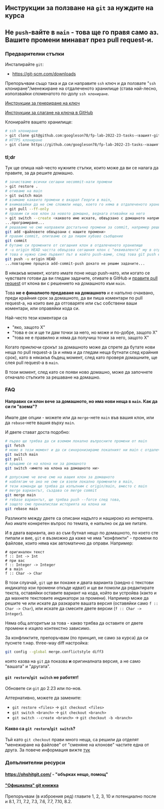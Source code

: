 ## Инструкции за ползване на `git` за нуждите на курса

## Не `push`-вайте в `main` - това ще го правя само аз. Вашите промени минават през pull request-и.

### Предварителни стъпки
Инсталирайте `git`:
* https://git-scm.com/downloads

Препоръчвам също така и да си направите `ssh` ключ и да ползвате "`ssh` клониране"/менежиране на отдалеченото хранилище (става най-лесно, използвайки споменатото по-долу `ssh клониране`.

[Инструкции за генериране на ключ](https://docs.github.com/en/authentication/connecting-to-github-with-ssh/generating-a-new-ssh-key-and-adding-it-to-the-ssh-agent#generating-a-new-ssh-key)

[Инструкции за слагане на ключа в GitHub](https://docs.github.com/en/authentication/connecting-to-github-with-ssh/adding-a-new-ssh-key-to-your-github-account)

Клонирайте вашето хранилище:
```sh
# ssh клониране
> git clone git@github.com:googleson78/fp-lab-2022-23-tasks-<вашият-github-потребител>.git
# HTTPS клониране
> git clone https://github.com/googleson78/fp-lab-2022-23-tasks-<вашият-github-потребител>.git
```

### tl;dr
Тук ще опиша най-често нужните стъпки, които може да ви се налага да правите, за да решите домашно.

```sh
# зачистваме всички сегашни неcommit-нати промени
> git restore .
# отиваме на main
> git switch main
# взимаме каквито промени е вкарал Георги в main,
# внимавайки да не сме сложили нещо, което го няма в отдалеченото хранилище
> git pull --ff-only
# правим си нов клон за новото домашно, веднага отивайки на него
> git switch --create <каквото име искате, обвързано с домашното например>
...програмиране...
# решаваме че сме направили достатъчно промени за commit, например решили сме една задача
git add <файловете обвързани с нашите промени>
# правим commit, опитваме се да пишем хубаво съобщение
git commit
# бутаме си промените от сегашния клон в отдалеченото хранилище
# -u origin HEAD частта обвързва сегашния клон с "еквивалента" му в отдалеченото хранилище
# това е нужно само първият път в който push-ваме, след това git push e достатъчно
git push -u origin HEAD
...повтаряме процеса add-commit-push докато не решим задачите...
```
В някакъв момент, когато имате поне нещо push-нато, или когато се чувствате готови да
ви гледам задачите, отивате в GitHub и [правите pull request](https://docs.github.com/en/pull-requests/collaborating-with-pull-requests/proposing-changes-to-your-work-with-pull-requests/creating-a-pull-request) от клона ви с решението на домашното към `main`.

Това **не е финалното предаване на домашното** и е напълно очаквано, преди крайния срок за домашното, да ви пиша коментари по pull request-а, на които вие да отговаряте или със собствени ваши коментари, или оправяйки кода си.

Най-често тези коментари са
* "яко, защото X"
* "това е ок и ще ти дам точки за него, но може и по-добре, защото X"
* "това не е правилно и няма да получиш точки за него, защото X"

Когато приключи срокът за домашното може да спрете да бутате нови неща по pull request-а
(а и няма и да гледам неща бутнати след крайния срок), като в някакъв бъдещ момент, след като проверя домашните, ще слея pull request-а в `main`.

В този момент, след като се появи ново домашно, може да започнете отначало стъпките за решаване на домашно.

### FAQ

#### Направих си клон вече за домашното, но има нови неща в `main`. Как да си ги "взема"?

Имате две опции - можете или да `merge`-нете `main` във вашия клон, или да `rebase`-нете вашия върху `main`.

И двете стават доста подобно:
```sh
# първо ще трябва да си вземем локално въпросните промени от main
git fetch
# може в този момент и да си синхронизираме локалният ни main с отдалеченият такъв
git switch main
git pull
# връщаме се на клона ни за домашното
git switch <името на клона на домашното ни>

# допускаме че вече сме на вашия клон за домашното
# наблягам че ако не сме си взели локално промените в main,
# тези команди ще трябва да изпълним с origin/main, вместо с main
# merge вариантът, създава се merge commit
git merge main
# rebase вариантът, ще трябва push --force след това,
# защото сме пренапислаи историята на клона ни
git rebase main
```

Разликите между двете са описани надълго и нашироко из интернета. Ако имате конкретен въпрос по темата, е напълно ок да ме питате.

И в двата варианта, ако аз съм бутнал нещо по домашното, по което сте пипали и вие, `git` е възможно да каже че има "конфликти" -
промени по файлове, които няма как автоматично да оправи.
Например:
```
# оригинален текст
f :: Int -> Int
# при вас
f :: Integer -> Integer
# в main
f :: Char -> Char
```
В този слуачай, `git` ще ви покаже и двата варианта (заедно с текстови индикатор кои промени откъде идват) и ще ви помоли да
редактирате текста, оставяйки оставите вариант на кода, който ви устройва (както и да махнете текстовите индикатори за промени).
Например може да решите че или искате да разкарате вашата версия (оставяйки само `f :: Char -> Char`), или искате да смесите двете версии
(`f :: Char -> Integer`).

Няма общ алгоритъм за това - какво трябва да оставите от двете промени е изцяло контекстно зависимо.

За конфликтите, препоръчвам (по принцип, не само за курса) да си пуснете т.нар. three-way diff настройка:
```sh
git config --global merge.conflictstyle diff3
```
която казва на `git` да показва **и** оригиналната версия, а не само "вашата" и "другата".

#### `git restore`/`git switch` не работят!

Обновете си `git` до 2.23 или по-нов.

Алтернативно, можете да замените:
* `git restore <files>` -> `git checkout <files>`
* `git switch <branch>` -> `git checkout <branch>`
* `git switch --create <branch>` -> `git checkout -b <branch>`

#### Какво са `git restore`/`git switch`?

Тъй като `git checkout` прави много неща, са решили да отделят "менежиране на файлове" от "сменяне на клонове" частите една от друга.
За повече информация вижте [тук](https://github.blog/2019-08-16-highlights-from-git-2-23/#experimental-alternatives-for-git-checkout)

### Допълнителни ресурси
#### https://ohshitgit.com/ - "обърках нещо, помощ"
#### ["Официална" git книжка](https://git-scm.com/book/en/v2)
Препоръчвам (в изброения ред) главите 1, 2, 3, 10 и потенциално после и 8.1, 7.1, 7.2, 7.3, 7.6, 7.7, 7.10, 8.2.
